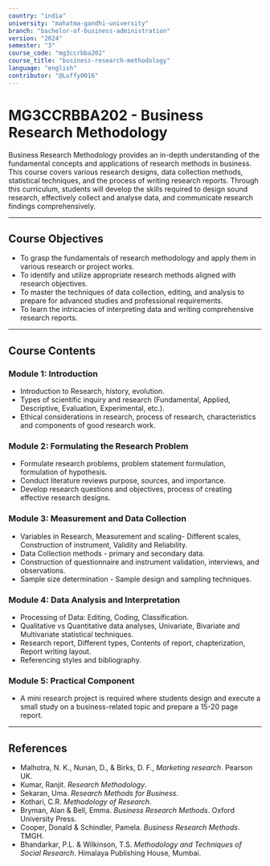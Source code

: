 ```yaml
---
country: "india"
university: "mahatma-gandhi-university"
branch: "bachelor-of-business-administration"
version: "2024"
semester: "3"
course_code: "mg3ccrbba202"
course_title: "business-research-methodology"
language: "english"
contributor: "@Luffy0016"
---
```

# MG3CCRBBA202 - Business Research Methodology

Business Research Methodology provides an in-depth understanding of the fundamental concepts and applications of research methods in business. This course covers various research designs, data collection methods, statistical techniques, and the process of writing research reports. Through this curriculum, students will develop the skills required to design sound research, effectively collect and analyse data, and communicate research findings comprehensively.

---
## Course Objectives

* To grasp the fundamentals of research methodology and apply them in various research or project works.
* To identify and utilize appropriate research methods aligned with research objectives.
* To master the techniques of data collection, editing, and analysis to prepare for advanced studies and professional requirements.
* To learn the intricacies of interpreting data and writing comprehensive research reports.

---
## Course Contents

### Module 1: Introduction 
* Introduction to Research, history, evolution.
* Types of scientific inquiry and research (Fundamental, Applied, Descriptive, Evaluation, Experimental, etc.).
* Ethical considerations in research, process of research, characteristics and components of good research work.

### Module 2: Formulating the Research Problem  
* Formulate research problems, problem statement formulation, formulation of hypothesis.
* Conduct literature reviews purpose, sources, and importance.
* Develop research questions and objectives, process of creating effective research designs.

### Module 3: Measurement and Data Collection  
* Variables in Research, Measurement and scaling- Different scales, Construction of instrument, Validity and Reliability.
* Data Collection methods - primary and secondary data.
* Construction of questionnaire and instrument validation, interviews, and observations.
* Sample size determination - Sample design and sampling techniques.

### Module 4: Data Analysis and Interpretation  
* Processing of Data: Editing, Coding, Classification.
* Qualitative vs Quantitative data analyses, Univariate, Bivariate and Multivariate statistical techniques.
* Research report, Different types, Contents of report, chapterization, Report writing layout.
* Referencing styles and bibliography.

### Module 5: Practical Component  
* A mini research project is required where students design and execute a small study on a business-related topic and prepare a 15-20 page report.

---
## References
* Malhotra, N. K., Nunan, D., & Birks, D. F., *Marketing research*. Pearson UK.
* Kumar, Ranjit. *Research Methodology*.
* Sekaran, Uma. *Research Methods for Business*.
* Kothari, C.R. *Methodology of Research*.
* Bryman, Alan & Bell, Emma. *Business Research Methods*. Oxford University Press.
* Cooper, Donald & Schindler, Pamela. *Business Research Methods*. TMGH.
* Bhandarkar, P.L. & Wilkinson, T.S. *Methodology and Techniques of Social Research*. Himalaya Publishing House, Mumbai.